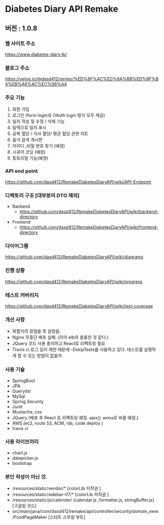 # __Diabetes Diary API Remake__

## 버전 : 1.0.8

### 웹 사이트 주소 ###

https://www.diabetes-diary.tk/

### 블로그 주소

https://velog.io/@dasd412/series/%ED%8F%AC%ED%8A%B8%ED%8F%B4%EB%A6%AC%EC%98%A4

### 주요 기능

1. 회원 가입
2. 로그인 (form login과 OAuth login 방식 모두 제공)
3. 일지 작성 및 수정 / 삭제 기능
4. 달력으로 일지 표시
5. 공복 혈당 / 식사 혈당/ 평균 혈당 관련 차트
6. 음식 검색 게시판
7. 아이디 ,비밀 번호 찾기 (예정)
8. 시큐어 코딩 (예정)
9. 튜토리얼 기능(예정)

### API end point

https://github.com/dasd412/RemakeDiabetesDiaryAPI/wiki/API-Endpoint

### 디렉토리 구조 [대부분의 DTO 제외]

+ Backend
    + https://github.com/dasd412/RemakeDiabetesDiaryAPI/wiki/backend-directory
+ Frontend
    + https://github.com/dasd412/RemakeDiabetesDiaryAPI/wiki/frontend-directory

### 다이어그램

https://github.com/dasd412/RemakeDiabetesDiaryAPI/wiki/diagrams

### 진행 상황 ###

https://github.com/dasd412/RemakeDiabetesDiaryAPI/wiki/progress

### 테스트 커버리지 ###

https://github.com/dasd412/RemakeDiabetesDiaryAPI/wiki/test-coverage

### 개선 사항

+ 복합키의 장점을 못 살렸음.
+ Nginx 무중단 배포 실패. (아마 elb와 충돌한 것 같다.)
+ JQuery 코드 사용 중지하고 React로 리팩토링 필요
+ Travis ci 로그 길이 제한 때문에 -DskipTests를 사용하고 있다. 테스트를 실행하게 할 수 있는 방법이 없을까.

### 사용 기술

+ SpringBoot
+ JPA
+ Querydsl
+ MySql
+ Spring Security
+ Junit
+ Mustache, css
+ JQuery [배포 후 React 로 리팩토링 예정. ajax는 axios로 바꿀 예정.]
+ AWS (ec2, route 53, ACM, rds, code deploy )
+ travis ci

### 사용 라이브러리

+ chart.js
+ datepicker.js
+ bootstrap

### 본인 작성이 아닌 것.

+ /resources/static/vendor/* [colorLib 저작권 ]
+ /resources/static/sidebar-07/* [colorLib 저작권 ]
+ /resources/static/js/calendar/ (calendar.js ,formatter.js, stringBuffer.js) [구글링 코드]
+ src/main/java/com/dasd412/remake/api/controller/security/domain_view/FoodPageMaker [스타트 스프링 부트]

